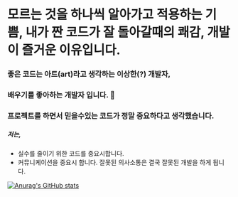 # 모르는 것을 하나씩 알아가고 적용하는 기쁨, 내가 짠 코드가 잘 돌아갈때의 쾌감, 개발이 즐거운 이유입니다.

### 좋은 코드는 아트(art)라고 생각하는 이상한(?) 개발자,

### 배우기를 좋아하는 개발자 입니다. 🙂

### 프로젝트를 하면서 믿을수있는 코드가 정말 중요하다고 생각했습니다.


##### 저는, 
- 실수를 줄이기 위한 코드를 중요시합니다.
- 커뮤니케이션을 중요시 합니다. 잘못된 의사소통은 결국 잘못된 개발을 하게 됩니다.

[![Anurag's GitHub stats](https://github-readme-stats.vercel.app/api?username=funetes&show_icons=true&count_private=true)](https://github.com/anuraghazra/github-readme-stats)

<!--
**funetes/funetes** is a ✨ _special_ ✨ repository because its `README.md` (this file) appears on your GitHub profile.

Here are some ideas to get you started:

- 🔭 I’m currently working on ...
- 🌱 I’m currently learning ...
- 👯 I’m looking to collaborate on ...
- 🤔 I’m looking for help with ...
- 💬 Ask me about ...
- 📫 How to reach me: ...
- 😄 Pronouns: ...
- ⚡ Fun fact: ...
-->
